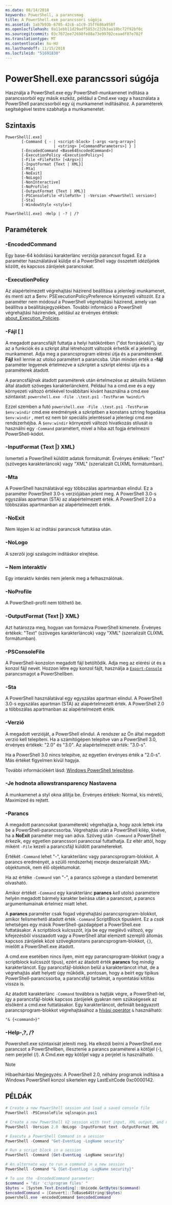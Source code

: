 ```yaml
---
ms.date: 08/14/2018
keywords: PowerShell, a parancsmag
title: A PowerShell.exe parancssori súgója
ms.assetid: 1ab7b93b-6785-42c6-a1c9-35ff686a958f
ms.openlocfilehash: 0a11ebb11d29adf5853c232b3aa10bc72f92bf0c
ms.sourcegitcommit: 03c7672ee72698fe88a73e99702ceaadf87e702f
ms.translationtype: MT
ms.contentlocale: hu-HU
ms.lasthandoff: 11/15/2018
ms.locfileid: "51691830"
---
```

# <a name="powershellexe-command-line-help"></a>PowerShell.exe parancssori súgója

Használja a PowerShell.exe egy PowerShell-munkamenet indítása a parancssorból egy másik eszköz, például a Cmd.exe vagy a használata a PowerShell parancssorból egy új munkamenet indításához. A paraméterek segítségével testre szabhatja a munkamenetet.

## <a name="syntax"></a>Szintaxis

```syntax
PowerShell[.exe]
       [-Command { - | <script-block> [-args <arg-array>]
                     | <string> [<CommandParameters>] } ]
       [-EncodedCommand <Base64EncodedCommand>]
       [-ExecutionPolicy <ExecutionPolicy>]
       [-File <FilePath> [<Args>]]
       [-InputFormat {Text | XML}]
       [-Mta]
       [-NoExit]
       [-NoLogo]
       [-NonInteractive]
       [-NoProfile]
       [-OutputFormat {Text | XML}]
       [-PSConsoleFile <FilePath> | -Version <PowerShell version>]
       [-Sta]
       [-WindowStyle <style>]

PowerShell[.exe] -Help | -? | /?
```

## <a name="parameters"></a>Paraméterek

### <a name="-encodedcommand-base64encodedcommand"></a>-EncodedCommand <Base64EncodedCommand>

Egy base-64 kódolású karakterlánc verziója parancsot fogad. Ez a paraméter használatával küldje el a PowerShell vagy összetett idézőjelek között, és kapcsos zárójelek parancsokat.

### <a name="-executionpolicy-executionpolicy"></a>-ExecutionPolicy <ExecutionPolicy>

Az alapértelmezett végrehajtási házirend beállítása a jelenlegi munkamenet, és menti azt a $env: PSExecutionPolicyPreference környezeti változót. Ez a paraméter nem módosul a PowerShell végrehajtási házirend, amely van beállítva a beállításjegyzékben. További információ a PowerShell végrehajtási házirendek, például az érvényes értékek: [about_Execution_Policies](/powershell/module/microsoft.powershell.core/about/about_execution_policies).

### <a name="-file-filepath-parameters"></a>-Fájl <FilePath> \[ <Parameters>]

A megadott parancsfájlt futtatja a helyi hatókörében ("dot forráskódú"), így az a funkciók és a szkript által létrehozott változók érhetők el a jelenlegi munkamenet. Adja meg a parancsprogram elérési útja és a paramétereket. **Fájl** kell lennie az utolsó paramétert a parancsba. Után minden érték a **-fájl** paraméter legyenek értelmezve a szkriptet a szkript elérési útja és a paraméterek átadott.

A parancsfájlnak átadott paraméterek után értelmezése az aktuális felületen által átadott szöveges karakterláncként. Például ha a cmd.exe és a egy környezeti változó értékével továbbítani kívánt használna a cmd.exe szintaxist: `powershell.exe -File .\test.ps1 -TestParam %windir%`

Ezzel szemben a futó `powershell.exe -File .\test.ps1 -TestParam $env:windir` cmd.exe eredmények a szkriptben a konstans sztring fogadása `$env:windir` , mert ez nem bír speciális jelentéssel a jelenlegi cmd.exe rendszerhéjba.
A `$env:windir` környezeti változó hivatkozás stílusát _is_ használni egy `-Command` paramétert, mivel a hiba azt fogja értelmezni PowerShell-kódot.

### <a name="-inputformat-text--xml"></a>\-InputFormat {Text |} XML}

Ismerteti a PowerShell küldött adatok formátumát. Érvényes értékek: "Text" (szöveges karakterláncok) vagy "XML" (szerializált CLIXML formátumban).

### <a name="-mta"></a>-Mta

A PowerShell használatával egy többszálas apartmanban elindul. Ez a paraméter PowerShell 3.0-s verziójában jelent meg. A PowerShell 3.0-s egyszálas apartman (STA) az alapértelmezett érték. A PowerShell 2.0 a többszálas apartmanban az alapértelmezett érték.

### <a name="-noexit"></a>-NoExit

Nem lépjen ki az indítási parancsok futtatása után.

### <a name="-nologo"></a>-NoLogo

A szerzői jogi szalagcím indításkor elrejtése.

### <a name="-noninteractive"></a>– Nem interaktív

Egy interaktív kérdés nem jelenik meg a felhasználónak.

### <a name="-noprofile"></a>-NoProfile

A PowerShell-profil nem tölthető be.

### <a name="-outputformat-text--xml"></a>-OutputFormat {Text |} XML}

Azt határozza meg, hogyan van formázva PowerShell kimenete. Érvényes értékek: "Text" (szöveges karakterláncok) vagy "XML" (szerializált CLIXML formátumban).

### <a name="-psconsolefile-filepath"></a>-PSConsoleFile <FilePath>

A PowerShell-konzolon megadott fájl betöltődik. Adja meg az elérési út és a konzol fájl nevét. Hozzon létre egy konzol fájlt, használja a [ `Export-Console` ](/powershell/module/Microsoft.PowerShell.Core/Export-Console) parancsmagot a PowerShellben.

### <a name="-sta"></a>-Sta

A PowerShell használatával egy egyszálas apartman elindul. A PowerShell 3.0-s egyszálas apartman (STA) az alapértelmezett érték. A PowerShell 2.0 a többszálas apartmanban az alapértelmezett érték.

### <a name="-version-powershell-version"></a>-Verzió <PowerShell Version>

A megadott verzióját, a PowerShell elindul. A rendszer az Ön által megadott verzió kell telepíteni. Ha a számítógépen telepítve van a PowerShell 3.0, érvényes értékek: "2.0" és "3.0". Az alapértelmezett érték: "3.0-s".

Ha a PowerShell 3.0 nincs telepítve, az egyetlen érvényes érték a "2.0-s". Más értéket figyelmen kívül hagyja.

További információkért lásd: [Windows PowerShell telepítése](../../setup/installing-windows-powershell.md).

### <a name="-windowstyle-window-style"></a>-Je hodnota allowstransparency Nastavena <Window style>

A munkamenet a styl okna állítja be. Érvényes értékek: Normal, kis méretű, Maximized és rejtett.

### <a name="-command"></a>-Parancs

A megadott parancsokat (paraméterek) végrehajtja a, hogy azok lettek írta be a PowerShell-parancssorba.
Végrehajtás után a PowerShell kilép, kivéve, ha a **NoExit** paraméter meg van adva.
Szöveg után `-Command` a PowerShell érkezik, egy egyetlen parancssori paranccsal futtathatja.
Ez eltér attól, hogy miként `-File` kezeli a parancsfájl küldött paramétereket.

Értékét `-Command` lehet "-", karakterlánc vagy parancsprogram-blokkot.
A parancs eredményét, a szülő rendszerhéj mezeje deszerializált XML-objektumok, nem élő objektumokat.

Ha az értéke `-Command` van "-", a parancs szövege a standard bemenetet olvasható.

Amikor értékét `-Command` egy karakterlánc **parancs** _kell_ utolsó paramétere helyén megadott bármely karakter beírása után a parancsot, a parancs argumentumainak értelmez miatt lehet.

A **parancs** paraméter csak fogad végrehajtási parancsprogram-blokkot, amikor felismerhető átadott érték `-Command` ScriptBlock típusként.
Ez a _csak_ lehetséges egy másik PowerShell-gazdagépet a PowerShell.exe futtatásakor.
A scriptblock kulcsszót, írja be egy meglévő változó, egy kifejezésből visszaadott vagy a PowerShell által elemzett szereplő állomás kapcsos zárójelek közé szövegkonstans parancsprogram-blokkot, `{}`, mielőtt a PowerShell.exe átadott.

A cmd.exe esetében nincs ilyen, mint egy parancsprogram-blokkot (vagy a scriptblock kulcsszót típus), ezért az átadott érték **parancs** fog _mindig_ karakterláncot.
Egy parancsfájl-blokkon belül a karakterláncot írhat, de a végrehajtás alatt helyett úgy működik, pontosan, hogy a beírt egy tipikus PowerShell-parancssorba, a parancsfájl tartalmát, a nyomtatási kitiltás vissza is.

Az átadott karakterlánc `-Command` továbbra is hajtják végre, a PowerShell-lel, így a parancsfájl-blokk kapcsos zárójelek gyakran nem szükségesek az elsőként a cmd.exe futtatásakor.
Egy karakterláncot, definiált beágyazott parancsprogram-blokkot végrehajtásához a [hívási operátor](/powershell/module/microsoft.powershell.core/about/about_operators#call-operator-) `&` használható:

```console
"& {<command>}"
```

### <a name="-help---"></a>-Help-,?, /?

Powershell.exe szintaxisát jeleníti meg. Ha elkezdi beírni a PowerShell.exe parancsot a PowerShellben, illesztenie a parancs paraméterei a kötőjel (-), nem perjellel (/). A Cmd.exe egy kötőjel vagy a perjelet is használható.

> [!NOTE]
> Hibaelhárítási Megjegyzés: A PowerShell 2.0, néhány programok indítása a Windows PowerShell konzol sikertelen egy LastExitCode 0xc0000142.

## <a name="examples"></a>PÉLDÁK

```powershell
# Create a new PowerShell session and load a saved console file
PowerShell -PSConsoleFile sqlsnapin.psc1

# Create a new PowerShell V2 session with text input, XML output, and no logo
PowerShell -Version 2.0 -NoLogo -InputFormat text -OutputFormat XML

# Execute a PowerShell Command in a session
PowerShell -Command "Get-EventLog -LogName security"

# Run a script block in a session
PowerShell -Command {Get-EventLog -LogName security}

# An alternate way to run a command in a new session
PowerShell -Command "& {Get-EventLog -LogName security}"

# To use the -EncodedCommand parameter:
$command = "dir 'c:\program files' "
$bytes = [System.Text.Encoding]::Unicode.GetBytes($command)
$encodedCommand = [Convert]::ToBase64String($bytes)
powershell.exe -encodedCommand $encodedCommand
```
